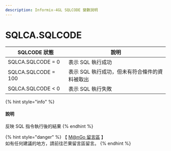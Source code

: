 ```yaml
---
description: Informix-4GL SQLCODE 變數說明
---
```


# SQLCA.SQLCODE

| SQLCODE 狀態          | 說明                        |
| ------------------- | ------------------------- |
| SQLCA.SQLCODE = 0   | 表示 SQL 執行成功               |
| SQLCA.SQLCODE = 100 | 表示 SQL 執行成功，但未有符合條件的資料被取出 |
| SQLCA.SQLCODE < 0   | 表示 SQL 執行失敗               |

{% hint style="info" %}
#### 說明

反映 SQL 指令執行後的結果
{% endhint %}

{% hint style="danger" %}
【 [M@nGo 留言區](https://give0714.pixnet.net/blog/post/45999613-informix-4gl-%E7%B3%BB%E7%B5%B1%E5%85%A7%E5%AE%9A%E7%B8%BD%E9%AB%94%E8%AE%8A%E6%95%B8-sqlca-\(-%E4%BA%8C-\)) 】\
如有任何建議的地方，請前往芒果留言區留言。
{% endhint %}
